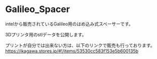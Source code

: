 Galileo_Spacer
==============

intelから販売されているGalileo用のはめ込み式スペーサーです。

3Dプリンタ用のstlデータを公開します。

プリントが自分では出来ない方は、以下のリンクで販売も行っております。
https://ikagawa.stores.jp/#!/items/53530cc583f153e5b600135b

